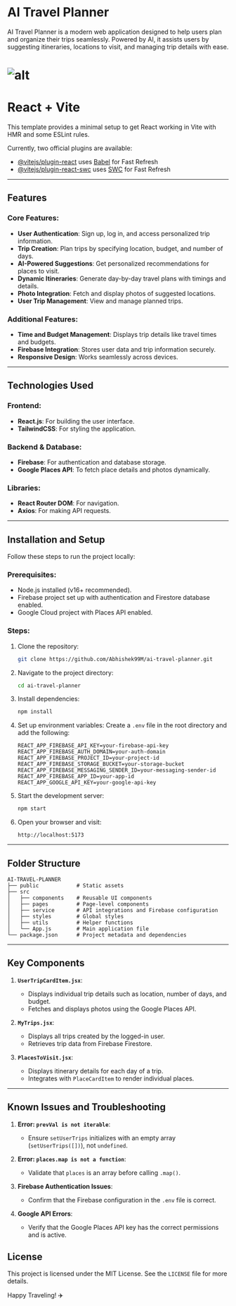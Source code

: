 # AI Travel Planner

AI Travel Planner is a modern web application designed to help users plan and organize their trips seamlessly. Powered by AI, it assists users by suggesting itineraries, locations to visit, and managing trip details with ease.


![alt](https://github.com/Abhishek99M/AI-TRAVEL-PLANNER/blob/cc851f206011e7e658251470cd5de766eec57c48/public/landing.jpg)
=======


# React + Vite

This template provides a minimal setup to get React working in Vite with HMR and some ESLint rules.

Currently, two official plugins are available:

- [@vitejs/plugin-react](https://github.com/vitejs/vite-plugin-react/blob/main/packages/plugin-react/README.md) uses [Babel](https://babeljs.io/) for Fast Refresh
- [@vitejs/plugin-react-swc](https://github.com/vitejs/vite-plugin-react-swc) uses [SWC](https://swc.rs/) for Fast Refresh

---

## Features

### Core Features:
- **User Authentication**: Sign up, log in, and access personalized trip information.
- **Trip Creation**: Plan trips by specifying location, budget, and number of days.
- **AI-Powered Suggestions**: Get personalized recommendations for places to visit.
- **Dynamic Itineraries**: Generate day-by-day travel plans with timings and details.
- **Photo Integration**: Fetch and display photos of suggested locations.
- **User Trip Management**: View and manage planned trips.

### Additional Features:
- **Time and Budget Management**: Displays trip details like travel times and budgets.
- **Firebase Integration**: Stores user data and trip information securely.
- **Responsive Design**: Works seamlessly across devices.

---

## Technologies Used

### Frontend:
- **React.js**: For building the user interface.
- **TailwindCSS**: For styling the application.

### Backend & Database:
- **Firebase**: For authentication and database storage.
- **Google Places API**: To fetch place details and photos dynamically.

### Libraries:
- **React Router DOM**: For navigation.
- **Axios**: For making API requests.

---

## Installation and Setup

Follow these steps to run the project locally:

### Prerequisites:
- Node.js installed (v16+ recommended).
- Firebase project set up with authentication and Firestore database enabled.
- Google Cloud project with Places API enabled.

### Steps:
1. Clone the repository:
   ```bash
   git clone https://github.com/Abhishek99M/ai-travel-planner.git
   ```
2. Navigate to the project directory:
   ```bash
   cd ai-travel-planner
   ```
3. Install dependencies:
   ```bash
   npm install
   ```
4. Set up environment variables:
   Create a `.env` file in the root directory and add the following:
   ```env
   REACT_APP_FIREBASE_API_KEY=your-firebase-api-key
   REACT_APP_FIREBASE_AUTH_DOMAIN=your-auth-domain
   REACT_APP_FIREBASE_PROJECT_ID=your-project-id
   REACT_APP_FIREBASE_STORAGE_BUCKET=your-storage-bucket
   REACT_APP_FIREBASE_MESSAGING_SENDER_ID=your-messaging-sender-id
   REACT_APP_FIREBASE_APP_ID=your-app-id
   REACT_APP_GOOGLE_API_KEY=your-google-api-key
   ```

5. Start the development server:
   ```bash
   npm start
   ```
6. Open your browser and visit:
   ```
   http://localhost:5173
   ```

---

## Folder Structure

```
AI-TRAVEL-PLANNER
├── public            # Static assets
├── src
│   ├── components    # Reusable UI components
│   ├── pages         # Page-level components
│   ├── service       # API integrations and Firebase configuration
│   ├── styles        # Global styles
│   ├── utils         # Helper functions
│   └── App.js        # Main application file
└── package.json      # Project metadata and dependencies
```

---

## Key Components

1. **`UserTripCardItem.jsx`**:
   - Displays individual trip details such as location, number of days, and budget.
   - Fetches and displays photos using the Google Places API.

2. **`MyTrips.jsx`**:
   - Displays all trips created by the logged-in user.
   - Retrieves trip data from Firebase Firestore.

3. **`PlacesToVisit.jsx`**:
   - Displays itinerary details for each day of a trip.
   - Integrates with `PlaceCardItem` to render individual places.

---

## Known Issues and Troubleshooting

1. **Error: `prevVal is not iterable`**:
   - Ensure `setUserTrips` initializes with an empty array (`setUserTrips([])`), not `undefined`.

2. **Error: `places.map is not a function`**:
   - Validate that `places` is an array before calling `.map()`.

3. **Firebase Authentication Issues**:
   - Confirm that the Firebase configuration in the `.env` file is correct.

4. **Google API Errors**:
   - Verify that the Google Places API key has the correct permissions and is active.


## License

This project is licensed under the MIT License. See the `LICENSE` file for more details.

Happy Traveling! ✈️


